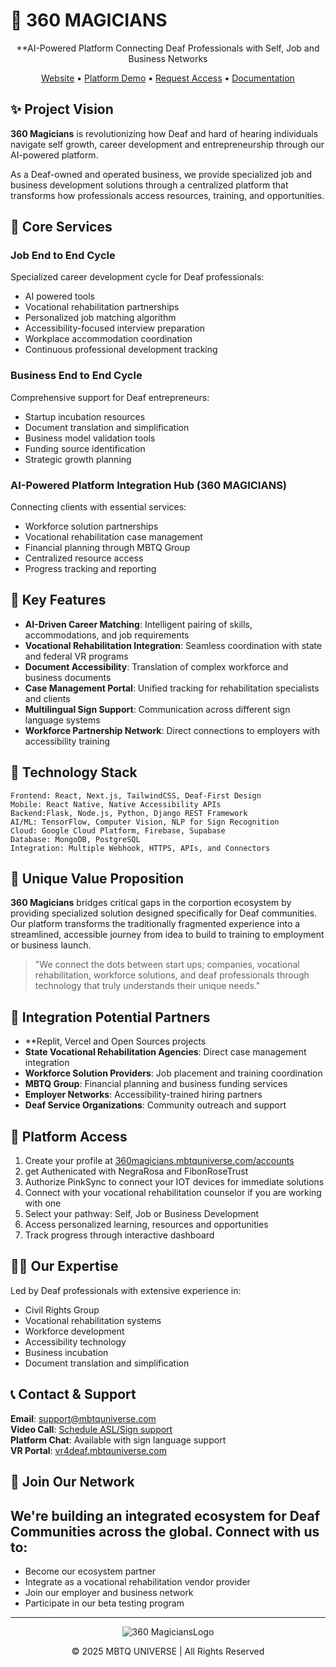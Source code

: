 # 🔮 360 MAGICIANS

<div align="center">


**AI-Powered Platform Connecting Deaf Professionals with Self, Job and Business Networks

[Website](#) • [Platform Demo](#) • [Request Access](#) • [Documentation](#)

</div>

## ✨ Project Vision

**360 Magicians** is revolutionizing how Deaf and hard of hearing individuals navigate self growth, career development and entrepreneurship through our AI-powered platform.

As a Deaf-owned and operated business, we provide specialized job and business development solutions through a centralized platform that transforms how professionals access resources, training, and opportunities.

## 🚀 Core Services

### Job End to End Cycle
Specialized career development cycle for Deaf professionals:
- AI powered tools
- Vocational rehabilitation partnerships
- Personalized job matching algorithm
- Accessibility-focused interview preparation
- Workplace accommodation coordination
- Continuous professional development tracking

### Business End to End Cycle
Comprehensive support for Deaf entrepreneurs:
- Startup incubation resources
- Document translation and simplification
- Business model validation tools
- Funding source identification
- Strategic growth planning

### AI-Powered Platform Integration Hub (360 MAGICIANS)
Connecting clients with essential services:
- Workforce solution partnerships
- Vocational rehabilitation case management
- Financial planning through MBTQ Group
- Centralized resource access
- Progress tracking and reporting

## 💫 Key Features

- **AI-Driven Career Matching**: Intelligent pairing of skills, accommodations, and job requirements
- **Vocational Rehabilitation Integration**: Seamless coordination with state and federal VR programs
- **Document Accessibility**: Translation of complex workforce and business documents
- **Case Management Portal**: Unified tracking for rehabilitation specialists and clients
- **Multilingual Sign Support**: Communication across different sign language systems
- **Workforce Partnership Network**: Direct connections to employers with accessibility training

## 🔧 Technology Stack

```
Frontend: React, Next.js, TailwindCSS, Deaf-First Design
Mobile: React Native, Native Accessibility APIs
Backend:Flask, Node.js, Python, Django REST Framework
AI/ML: TensorFlow, Computer Vision, NLP for Sign Recognition
Cloud: Google Cloud Platform, Firebase, Supabase
Database: MongoDB, PostgreSQL
Integration: Multiple Webhook, HTTPS, APIs, and Connectors
```

## 🌈 Unique Value Proposition

**360 Magicians** bridges critical gaps in the corportion ecosystem by providing specialized solution designed specifically for Deaf communities. Our platform transforms the traditionally fragmented experience into a streamlined, accessible journey from idea to build to  training to employment or business launch.

> "We connect the dots between start ups; companies, vocational rehabilitation, workforce solutions, and deaf professionals through technology that truly understands their unique needs."

## 🔗 Integration Potential Partners

- **Replit, Vercel and Open Sources projects 
- **State Vocational Rehabilitation Agencies**: Direct case management integration
- **Workforce Solution Providers**: Job placement and training coordination
- **MBTQ Group**: Financial planning and business funding services
- **Employer Networks**: Accessibility-trained hiring partners
- **Deaf Service Organizations**: Community outreach and support

## 📱 Platform Access

1. Create your profile at [360magicians.mbtquniverse.com/accounts](#)
2. get Authenicated with NegraRosa and FibonRoseTrust
3. Authorize PinkSync to connect your IOT devices for immediate solutions
4. Connect with your vocational rehabilitation counselor if you are working with one
5. Select your pathway: Self, Job or Business Development
6. Access personalized learning, resources and opportunities
7. Track progress through interactive dashboard

## 🧙‍♂️ Our Expertise

Led by Deaf professionals with extensive experience in:
- Civil Rights Group
- Vocational rehabilitation systems
- Workforce development
- Accessibility technology
- Business incubation
- Document translation and simplification

## 📞 Contact & Support

**Email**: support@mbtquniverse.com  
**Video Call**: [Schedule ASL/Sign support](#)  
**Platform Chat**: Available with sign language support  
**VR Portal**: [vr4deaf.mbtquniverse.com](#)

## 🌟 Join Our Network

We're building an integrated ecosystem for Deaf Communities across the global. Connect with us to:
- 
- Become our ecosystem partner
- Integrate as a vocational rehabilitation vendor provider
- Join our employer and business network
- Participate in our beta testing program

---

<div align="center">
<img src="/api/placeholder/200/50" alt="360 MagiciansLogo" />
<p>© 2025 MBTQ UNIVERSE | All Rights Reserved</p>
</div>
